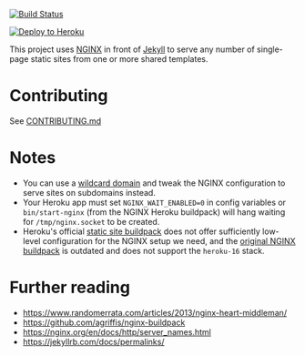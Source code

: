 [![Build Status](https://travis-ci.com/fightforthefuture/lovescensorship.svg?token=Phdq58g7NsfstW6gyeYW&branch=master)](https://travis-ci.com/fightforthefuture/lovescensorship)

[![Deploy to Heroku](https://www.herokucdn.com/deploy/button.svg)](https://heroku.com/deploy?template=https://github.com/fightforthefuture/lovescensorship)

This project uses [NGINX](https://www.nginx.com/) in front of [Jekyll](https://jekyllrb.com/) to serve any number of single-page static sites from one or more shared templates.

# Contributing

See [CONTRIBUTING.md](CONTRIBUTING.md)

# Notes
- You can use a [wildcard domain](https://devcenter.heroku.com/articles/custom-domains#add-a-wildcard-domain) and tweak the NGINX configuration to serve sites on subdomains instead.
- Your Heroku app must set `NGINX_WAIT_ENABLED=0` in config variables or `bin/start-nginx` (from the NGINX Heroku buildpack) will hang waiting for `/tmp/nginx.socket` to be created.
- Heroku's official [static site buildpack](https://github.com/heroku/heroku-buildpack-static) does not offer sufficiently low-level configuration for the NGINX setup we need, and the [original NGINX buildpack](https://github.com/ryandotsmith/nginx-buildpack) is outdated and does not support the `heroku-16` stack.

# Further reading
- https://www.randomerrata.com/articles/2013/nginx-heart-middleman/
- https://github.com/agriffis/nginx-buildpack
- https://nginx.org/en/docs/http/server_names.html
- https://jekyllrb.com/docs/permalinks/

